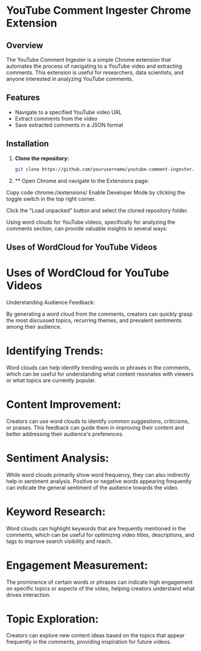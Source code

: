 # YouTube Comment Ingester Chrome Extension

## Overview

The YouTube Comment Ingester is a simple Chrome extension that automates the process of navigating to a YouTube video and extracting comments. This extension is useful for researchers, data scientists, and anyone interested in analyzing YouTube comments.

## Features

- Navigate to a specified YouTube video URL
- Extract comments from the video
- Save extracted comments in a JSON format

## Installation

1. **Clone the repository:**
   ```bash
   git clone https://github.com/yourusername/youtube-comment-ingester.git
2. ** Open Chrome and navigate to the Extensions page:


Copy code
chrome://extensions/
Enable Developer Mode by clicking the toggle switch in the top right corner.

Click the "Load unpacked" button and select the cloned repository folder.

Using word clouds for YouTube videos, specifically for analyzing the comments section, can provide valuable insights in several ways:

##  Uses of WordCloud for YouTube Videos

# Uses of WordCloud for YouTube Videos
Understanding Audience Feedback:

By generating a word cloud from the comments, creators can quickly grasp the most discussed topics, recurring themes, and prevalent sentiments among their audience.
# Identifying Trends:

Word clouds can help identify trending words or phrases in the comments, which can be useful for understanding what content resonates with viewers or what topics are currently popular.
# Content Improvement:

Creators can use word clouds to identify common suggestions, criticisms, or praises. This feedback can guide them in improving their content and better addressing their audience's preferences.
# Sentiment Analysis:

While word clouds primarily show word frequency, they can also indirectly help in sentiment analysis. Positive or negative words appearing frequently can indicate the general sentiment of the audience towards the video.
# Keyword Research:

Word clouds can highlight keywords that are frequently mentioned in the comments, which can be useful for optimizing video titles, descriptions, and tags to improve search visibility and reach.
# Engagement Measurement:

The prominence of certain words or phrases can indicate high engagement on specific topics or aspects of the video, helping creators understand what drives interaction.
# Topic Exploration:

Creators can explore new content ideas based on the topics that appear frequently in the comments, providing inspiration for future videos.